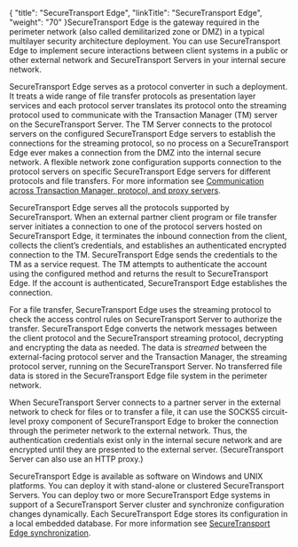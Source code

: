 {
    "title": "SecureTransport Edge",
    "linkTitle": "SecureTransport Edge",
    "weight": "70"
}<span class="mc-variable axway_variables.Component_Short_Name variable">SecureTransport</span> Edge is the gateway required in the perimeter network (also called demilitarized zone or DMZ) in a typical multilayer security architecture deployment. You can use <span class="mc-variable axway_variables.Component_Short_Name variable">SecureTransport</span> Edge to implement secure interactions between client systems in a public or other external network and <span class="mc-variable axway_variables.Component_Short_Name variable">SecureTransport</span> Servers in your internal secure network.

<span class="mc-variable axway_variables.Component_Short_Name variable">SecureTransport</span> Edge serves as a protocol converter in such a deployment. It treats a wide range of file transfer protocols as presentation layer services and each protocol server translates its protocol onto the streaming protocol used to communicate with the Transaction Manager (TM) server on the <span class="mc-variable axway_variables.Component_Short_Name variable">SecureTransport</span> Server. The TM Server connects to the protocol servers on the configured <span class="mc-variable axway_variables.Component_Short_Name variable">SecureTransport</span> Edge servers to establish the connections for the streaming protocol, so no process on a <span class="mc-variable axway_variables.Component_Short_Name variable">SecureTransport</span> Edge ever makes a connection from the DMZ into the internal secure network. A flexible network zone configuration supports connection to the protocol servers on specific <span class="mc-variable axway_variables.Component_Short_Name variable">SecureTransport</span> Edge servers for different protocols and file transfers. For more information see <a href="../../c_st_setup/c_st_networkzones" class="MCXref xref">Communication across Transaction Manager, protocol, and proxy servers</a>.

<span class="mc-variable axway_variables.Component_Short_Name variable">SecureTransport</span> Edge serves all the protocols supported by <span class="mc-variable axway_variables.Component_Short_Name variable">SecureTransport</span>. When an external partner client program or file transfer server initiates a connection to one of the protocol servers hosted on <span class="mc-variable axway_variables.Component_Short_Name variable">SecureTransport</span> Edge, it terminates the inbound connection from the client, collects the client’s credentials, and establishes an authenticated encrypted connection to the TM. <span class="mc-variable axway_variables.Component_Short_Name variable">SecureTransport</span> Edge sends the credentials to the TM as a service request. The TM attempts to authenticate the account using the configured method and returns the result to <span class="mc-variable axway_variables.Component_Short_Name variable">SecureTransport</span> Edge. If the account is authenticated, <span class="mc-variable axway_variables.Component_Short_Name variable">SecureTransport</span> Edge establishes the connection.

For a file transfer, <span class="mc-variable axway_variables.Component_Short_Name variable">SecureTransport</span> Edge uses the streaming protocol to check the access control rules on <span class="mc-variable axway_variables.Component_Short_Name variable">SecureTransport</span> Server to authorize the transfer. <span class="mc-variable axway_variables.Component_Short_Name variable">SecureTransport</span> Edge converts the network messages between the client protocol and the <span class="mc-variable axway_variables.Component_Short_Name variable">SecureTransport</span> streaming protocol, decrypting and encrypting the data as needed. The data is *streamed* between the external-facing protocol server and the Transaction Manager, the streaming protocol server, running on the <span class="mc-variable axway_variables.Component_Short_Name variable">SecureTransport</span> Server. No transferred file data is stored in the <span class="mc-variable axway_variables.Component_Short_Name variable">SecureTransport</span> Edge file system in the perimeter network.

When <span class="mc-variable axway_variables.Component_Short_Name variable">SecureTransport</span> Server connects to a partner server in the external network to check for files or to transfer a file, it can use the SOCKS5 circuit-level proxy component of <span class="mc-variable axway_variables.Component_Short_Name variable">SecureTransport</span> Edge to broker the connection through the perimeter network to the external network. Thus, the authentication credentials exist only in the internal secure network and are encrypted until they are presented to the external server. (<span class="mc-variable axway_variables.Component_Short_Name variable">SecureTransport</span> Server can also use an HTTP proxy.)

<span class="mc-variable axway_variables.Component_Short_Name variable">SecureTransport</span> Edge is available as software on Windows and UNIX platforms. You can deploy it with stand-alone or clustered <span class="mc-variable axway_variables.Component_Short_Name variable">SecureTransport</span> Servers. You can deploy two or more <span class="mc-variable axway_variables.Component_Short_Name variable">SecureTransport</span> Edge systems in support of a <span class="mc-variable axway_variables.Component_Short_Name variable">SecureTransport</span> Server cluster and synchronize configuration changes dynamically. Each <span class="mc-variable axway_variables.Component_Short_Name variable">SecureTransport</span> Edge stores its configuration in a local embedded database. For more information see <a href="../../c_st_edge_sync#Edge" class="MCXref xref">SecureTransport Edge synchronization</a>.
